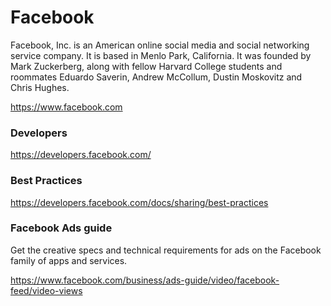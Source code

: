 # Facebook

Facebook, Inc. is an American online social media and social networking service company. 
It is based in Menlo Park, California. It was founded by Mark Zuckerberg, 
along with fellow Harvard College students and roommates Eduardo Saverin, Andrew McCollum,
Dustin Moskovitz and Chris Hughes.

https://www.facebook.com

### Developers

https://developers.facebook.com/

### Best Practices

https://developers.facebook.com/docs/sharing/best-practices

### Facebook Ads guide

Get the creative specs and technical requirements for ads on the Facebook family of apps and services.

https://www.facebook.com/business/ads-guide/video/facebook-feed/video-views